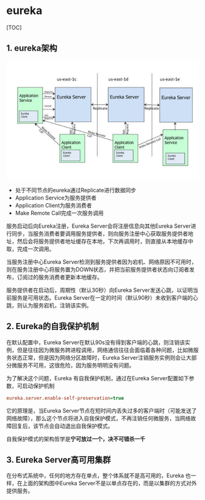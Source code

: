 # eureka

[TOC]

## 1. eureka架构

![eureka架构](eureka架构.jpeg)

- 处于不同节点的eureka通过Replicate进行数据同步
- Application Service为服务提供者
- Application Client为服务消费者
- Make Remote Call完成一次服务调用

服务启动后向Eureka注册，Eureka Server会将注册信息向其他Eureka Server进行同步，当服务消费者要调用服务提供者，则向服务注册中心获取服务提供者地址，然后会将服务提供者地址缓存在本地，下次再调用时，则直接从本地缓存中取，完成一次调用。

当服务注册中心Eureka Server检测到服务提供者因为宕机、网络原因不可用时，则在服务注册中心将服务置为DOWN状态，并把当前服务提供者状态向订阅者发布，订阅过的服务消费者更新本地缓存。

服务提供者在启动后，周期性（默认30秒）向Eureka Server发送心跳，以证明当前服务是可用状态。Eureka Server在一定的时间（默认90秒）未收到客户端的心跳，则认为服务宕机，注销该实例。

## 2. Eureka的自我保护机制

在默认配置中，Eureka Server在默认90s没有得到客户端的心跳，则注销该实例，但是往往因为微服务跨进程调用，网络通信往往会面临着各种问题，比如微服务状态正常，但是因为网络分区故障时，Eureka Server注销服务实例则会让大部分微服务不可用，这很危险，因为服务明明没有问题。

为了解决这个问题，Eureka 有自我保护机制，通过在Eureka Server配置如下参数，可启动保护机制

```ini
eureka.server.enable-self-preservation=true
```

它的原理是，当Eureka Server节点在短时间内丢失过多的客户端时（可能发送了网络故障），那么这个节点将进入自我保护模式，不再注销任何微服务，当网络故障回复后，该节点会自动退出自我保护模式。

自我保护模式的架构哲学是**宁可放过一个，决不可错杀一千**

## 3. Eureka Server高可用集群

在分布式系统中，任何的地方存在单点，整个体系就不是高可用的，Eureka 也一样，在上面的架构图中Eureka Server不是以单点存在的，而是以集群的方式对外提供服务。